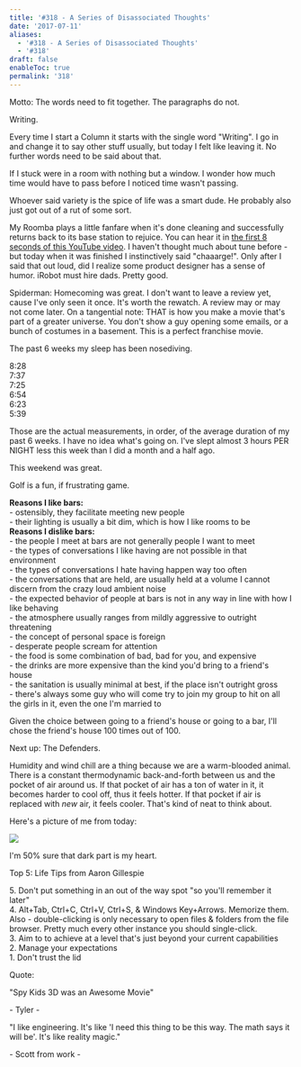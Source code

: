 ```yaml
---
title: '#318 - A Series of Disassociated Thoughts'
date: '2017-07-11'
aliases:
  - '#318 - A Series of Disassociated Thoughts'
  - '#318'
draft: false
enableToc: true
permalink: '318'
---
```


Motto: The words need to fit together. The paragraphs do not.

  
Writing.

  
Every time I start a Column it starts with the single word "Writing". I go in and change it to say other stuff usually, but today I felt like leaving it. No further words need to be said about that.

  
If I stuck were in a room with nothing but a window. I wonder how much time would have to pass before I noticed time wasn't passing.

  
Whoever said variety is the spice of life was a smart dude. He probably also just got out of a rut of some sort. 

  
My Roomba plays a little fanfare when it's done cleaning and successfully returns back to its base station to rejuice. You can hear it in [the first 8 seconds of this YouTube video](https://www.youtube.com/watch?v=vkTVAd%5FYYc4). I haven't thought much about tune before - but today when it was finished I instinctively said "chaaarge!". Only after I said that out loud, did I realize some product designer has a sense of humor. iRobot must hire dads. Pretty good.

  
Spiderman: Homecoming was great. I don't want to leave a review yet, cause I've only seen it once. It's worth the rewatch. A review may or may not come later. On a tangential note: THAT is how you make a movie that's part of a greater universe. You don't show a guy opening some emails, or a bunch of costumes in a basement. This is a perfect franchise movie.

  
The past 6 weeks my sleep has been nosediving.

8:28  
7:37  
7:25  
6:54  
6:23  
5:39  

Those are the actual measurements, in order, of the average duration of my past 6 weeks. I have no idea what's going on. I've slept almost 3 hours PER NIGHT less this week than I did a month and a half ago.

  
This weekend was great. 

  
Golf is a fun, if frustrating game.  
  
**Reasons I like bars:**  
\- ostensibly, they facilitate meeting new people  
\- their lighting is usually a bit dim, which is how I like rooms to be  
**Reasons I dislike bars:**  
\- the people I meet at bars are not generally people I want to meet  
\- the types of conversations I like having are not possible in that environment  
\- the types of conversations I hate having happen way too often  
\- the conversations that are held, are usually held at a volume I cannot discern from the crazy loud ambient noise  
\- the expected behavior of people at bars is not in any way in line with how I like behaving  
\- the atmosphere usually ranges from mildly aggressive to outright threatening  
\- the concept of personal space is foreign  
\- desperate people scream for attention  
\- the food is some combination of bad, bad for you, and expensive  
\- the drinks are more expensive than the kind you'd bring to a friend's house  
\- the sanitation is usually minimal at best, if the place isn't outright gross  
\- there's always some guy who will come try to join my group to hit on all the girls in it, even the one I'm married to  
  
Given the choice between going to a friend's house or going to a bar, I'll chose the friend's house 100 times out of 100.  
  
Next up: The Defenders.  
  
Humidity and wind chill are a thing because we are a warm-blooded animal. There is a constant thermodynamic back-and-forth between us and the pocket of air around us. If that pocket of air has a ton of water in it, it becomes harder to cool off, thus it feels hotter. If that pocket if air is replaced with _new_ air, it feels cooler. That's kind of neat to think about.  
  
Here's a picture of me from today:  
  
[![](assets/318-1.png)](https://4.bp.blogspot.com/-X115le6EAR8/WWWTCqjoCoI/AAAAAAACtCA/ZU6oh-aCD04MJPhxAy2pFLnfCeUZH97fQCLcBGAs/s1600/Thoracic%2B1%2B%25282%2529.PNG)

  
I'm 50% sure that dark part is my heart.

  
Top 5: Life Tips from Aaron Gillespie

5\. Don't put something in an out of the way spot "so you'll remember it later"  
4\. Alt+Tab, Ctrl+C, Ctrl+V, Ctrl+S, & Windows Key+Arrows. Memorize them. Also - double-clicking is only necessary to open files & folders from the file browser. Pretty much every other instance you should single-click.   
3\. Aim to to achieve at a level that's just beyond your current capabilities  
2\. Manage your expectations  
1\. Don't trust the lid

  
Quote:

"Spy Kids 3D was an Awesome Movie"

\- Tyler -  
  
"I like engineering. It's like 'I need this thing to be this way. The math says it will be'. It's like reality magic."

  
\- Scott from work -
